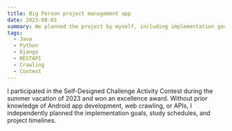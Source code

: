 ```yaml
---
title: Big Person project management app
date: 2023-08-03
summary: We planned the project by myself, including implementation goals, study schedules, and implementation timelines, even without prior knowledge.
tags:
  - Java
  - Python
  - Django
  - RESTAPI
  - Crawling
  - Contest
---
```

I participated in the Self-Designed Challenge Activity Contest during the summer vacation of 2023 and won an excellence award. Without prior knowledge of Android app development, web crawling, or APIs, I independently planned the implementation goals, study schedules, and project timelines.
<!--more-->